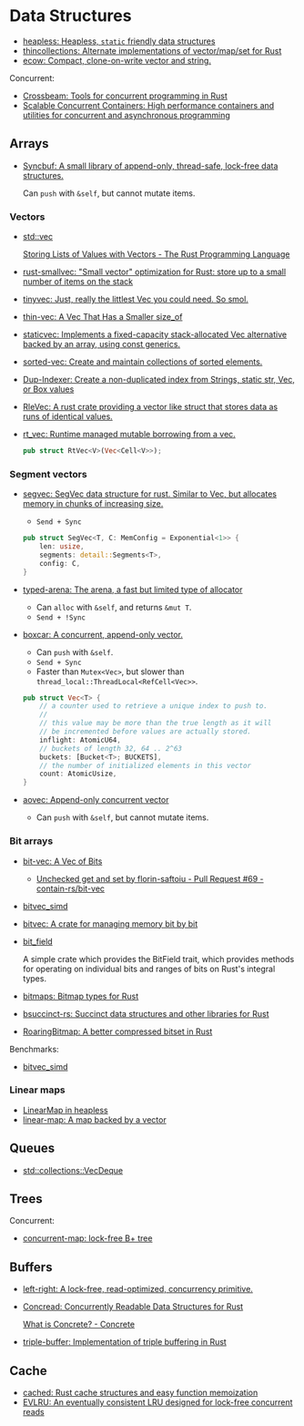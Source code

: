 # Data Structures
- [heapless: Heapless, `static` friendly data structures](https://github.com/japaric/heapless)
- [thincollections: Alternate implementations of vector/map/set for Rust](https://github.com/mohrezaei/thincollections/tree/master)
- [ecow: Compact, clone-on-write vector and string.](https://github.com/typst/ecow)

Concurrent:
- [Crossbeam: Tools for concurrent programming in Rust](https://github.com/crossbeam-rs/crossbeam#data-structures)
- [Scalable Concurrent Containers: High performance containers and utilities for concurrent and asynchronous programming](https://github.com/wvwwvwwv/scalable-concurrent-containers)

## Arrays
- [Syncbuf: A small library of append-only, thread-safe, lock-free data structures.](https://github.com/bplevin36/syncbuf)

  Can `push` with `&self`, but cannot mutate items.

### Vectors
- [std::vec](https://doc.rust-lang.org/std/vec/index.html)

  [Storing Lists of Values with Vectors - The Rust Programming Language](https://doc.rust-lang.org/book/ch08-01-vectors.html)
  
- [rust-smallvec: "Small vector" optimization for Rust: store up to a small number of items on the stack](https://github.com/servo/rust-smallvec)
- [tinyvec: Just, really the littlest Vec you could need. So smol.](https://github.com/Lokathor/tinyvec)
- [thin-vec: A Vec That Has a Smaller size_of](https://github.com/Gankra/thin-vec)
- [staticvec: Implements a fixed-capacity stack-allocated Vec alternative backed by an array, using const generics.](https://github.com/slightlyoutofphase/staticvec/)
- [sorted-vec: Create and maintain collections of sorted elements.](https://gitlab.com/spearman/sorted-vec)
- [Dup-Indexer: Create a non-duplicated index from Strings, static str, Vec, or Box values](https://github.com/nyurik/dup-indexer)
- [RleVec: A rust crate providing a vector like struct that stores data as runs of identical values.](https://github.com/veldsla/rle_vec)
- [rt_vec: Runtime managed mutable borrowing from a vec.](https://github.com/azriel91/rt_vec/tree/main)
  
  ```rust
  pub struct RtVec<V>(Vec<Cell<V>>);
  ```

### Segment vectors
- [segvec: SegVec data structure for rust. Similar to Vec, but allocates memory in chunks of increasing size.](https://github.com/mccolljr/segvec/)
  - `Send + Sync`

  ```rust
  pub struct SegVec<T, C: MemConfig = Exponential<1>> {
      len: usize,
      segments: detail::Segments<T>,
      config: C,
  }
  ```

- [typed-arena: The arena, a fast but limited type of allocator](https://github.com/thomcc/rust-typed-arena)
  - Can `alloc` with `&self`, and returns `&mut T`.
  - `Send + !Sync`

- [boxcar: A concurrent, append-only vector.](https://github.com/ibraheemdev/boxcar)
  - Can `push` with `&self`.
  - `Send + Sync`
  - Faster than `Mutex<Vec>`, but slower than `thread_local::ThreadLocal<RefCell<Vec>>`.

  ```rust
  pub struct Vec<T> {
      // a counter used to retrieve a unique index to push to.
      //
      // this value may be more than the true length as it will
      // be incremented before values are actually stored.
      inflight: AtomicU64,
      // buckets of length 32, 64 .. 2^63
      buckets: [Bucket<T>; BUCKETS],
      // the number of initialized elements in this vector
      count: AtomicUsize,
  }
  ```

- [aovec: Append-only concurrent vector](https://docs.rs/aovec/latest/aovec/)
  - Can `push` with `&self`, but cannot mutate items.

### Bit arrays
- [bit-vec: A Vec of Bits](https://github.com/contain-rs/bit-vec)
  - [Unchecked get and set by florin-saftoiu - Pull Request #69 - contain-rs/bit-vec](https://github.com/contain-rs/bit-vec/pull/69)
- [bitvec_simd](https://github.com/gccfeli/bitvec_simd)
- [bitvec: A crate for managing memory bit by bit](https://github.com/ferrilab/bitvec)
- [bit_field](https://github.com/phil-opp/rust-bit-field)

  A simple crate which provides the BitField trait, which provides methods for operating on individual bits and ranges of bits on Rust's integral types.

- [bitmaps: Bitmap types for Rust](https://github.com/bodil/bitmaps)
- [bsuccinct-rs: Succinct data structures and other libraries for Rust](https://github.com/beling/bsuccinct-rs)
- [RoaringBitmap: A better compressed bitset in Rust](https://github.com/RoaringBitmap/roaring-rs)

Benchmarks:
- [bitvec_simd](https://github.com/gccfeli/bitvec_simd#performance)

### Linear maps
- [LinearMap in heapless](https://docs.rs/heapless/latest/heapless/struct.LinearMap.html)
- [linear-map: A map backed by a vector](https://github.com/contain-rs/linear-map)

## Queues
- [std::collections::VecDeque](https://doc.rust-lang.org/stable/std/collections/struct.VecDeque.html)

## Trees
Concurrent:
- [concurrent-map: lock-free B+ tree](https://github.com/komora-io/concurrent-map)

## Buffers
- [left-right: A lock-free, read-optimized, concurrency primitive.](https://github.com/jonhoo/left-right)
- [Concread: Concurrently Readable Data Structures for Rust](https://github.com/kanidm/concread)

  [What is Concrete? - Concrete](https://docs.zama.ai/concrete/)
- [triple-buffer: Implementation of triple buffering in Rust](https://github.com/HadrienG2/triple-buffer)

## Cache
- [cached: Rust cache structures and easy function memoization](https://github.com/jaemk/cached)
- [EVLRU: An eventually consistent LRU designed for lock-free concurrent reads](https://github.com/Bajix/evlru)
